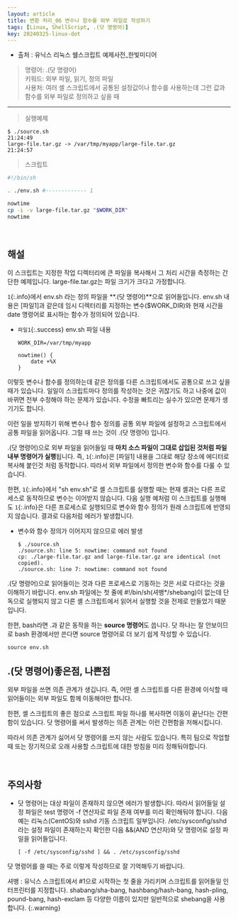 ```yaml
---
layout: article
title: 변환 처리_06 변수나 함수를 외부 파일로 작성하기
tags: [Linux, ShellScript, .(닷 명령어)]
key: 20240325-linux-dot
---
```


- 출처 : 유닉스 리눅스 쉘스크립트 예제사전_한빛미디어

> 명령어: .(닷 명령어)  
> 키워드: 외부 파일, 읽기, 정의 파일  
> 사용처: 여러 셸 스크립트에서 공통된 설정값이나 함수를 사용하는데 그런 값과 함수를 외부 파일로 정의하고 싶을 때

--- 

> 실행예제

```
$ ./source.sh
21:24:49
large-file.tar.gz -> /var/tmp/myapp/large-file.tar.gz
21:24:57
```

> 스크립트

```bash
#!/bin/sh

. ./env.sh #------------- 1

nowtime
cp -i -v large-file.tar.gz "$WORK_DIR"
nowtime
```

&nbsp;
&nbsp;

## **해설**

이 스크립트는 지정한 작업 디렉터리에 큰 파일을 복사해서 그 처리 시간을 측정하는 간단한 예제입니다. large-file.tar.gz는 파일 크기가 크다고 가정합니다.

`1`{:.info}에서 env.sh 라는 정의 파일을 **.(닷 명령어)**으로 읽어들입니다. env.sh 내용은 [파일1]과 같은데 임시 디렉터리를 지정하는 변수($WORK_DIR)와 현재 시간을 date 명령어로 표시하는 함수가 정의되어 있습니다.

- `파일1`{:.success} env.sh 파일 내용

  ```
  WORK_DIR=/var/tmp/myapp

  nowtime() {
      date +%X
  }
  ```

이렇듯 변수나 함수를 정의하는데 같은 정의를 다른 스크립트에서도 공통으로 쓰고 싶을 때가 있습니다. 일일이 스크립트마다 정의를 작성하는 것은 귀찮기도 하고 나중에 값이 바뀌면 전부 수정해야 하는 문제가 있습니다. 수정을 빠트리는 실수가 있으면 문제가 생기기도 합니다.

이런 일을 방지하기 위해 변수나 함수 정의를 공통 외부 파일에 설정하고 스크립트에서 공통 파일을 읽어옵니다. 그럴 때 쓰는 것이 .(닷 명령어) 입니다.

.(닷 명령어)으로 외부 파일을 읽어들일 때 **마치 소스 파일이 그대로 삽입된 것처럼 파일 내부 명령어가 실행**됩니다. 즉, `1`{:.info}은 [파일1] 내용을 그대로 해당 장소에 에디터로 복사해 붙인것 처럼 동작합니다. 따라서 외부 파일에서 정의한 변수와 함수를 다룰 수 있습니다.

한편, `1`{:.info}에서 "sh env.sh"로 셸 스크립트를 실행할 때는 현재 셸과는 다른 프로세스로 동작하므로 변수는 이어받지 않습니다. 다음 실행 예처럼 이 스크립트를 실행해도 `1`{:.info}은 다른 프로세스로 실행되므로 변수와 함수 정의가 원래 스크립트에 반영되지 않습니다. 결과로 다음처럼 에러가 발생합니다.

- 변수와 함수 정의가 이어지지 않으므로 에러 발생

    ```
    $ ./source.sh
    ./source.sh: line 5: nowtime: command not found
    cp: ./large-file.tar.gz and large-file.tar.gz are identical (not copied).
    ./source.sh: line 7: nowtime: command not found
    ```

.(닷 명령어)으로 읽어들이는 것과 다른 프로세스로 기동하는 것은 서로 다르다는 것을 이해하기 바랍니다. env.sh 파일에는 첫 줄에 #!/bin/sh(셔뱅*/shebang)이 없는데 단독으로 실행되지 않고 다른 셸 스크립트에서 읽어서 실행할 것을 전제로 만들었기 때문입니다.

한편, bash라면 .과 같은 동작을 하는 **source 명령어**도 씁니다. 닷 하나는 잘 안보이므로 bash 환경에서만 쓴다면 source 명령어로 더 보기 쉽게 작성할 수 있습니다.

```
source env.sh
```

## **.(닷 명령어)좋은점, 나쁜점**

외부 파일을 쓰면 의존 관계가 생깁니다. 즉, 어떤 셸 스크립트를 다른 환경에 이식할 때 읽어들이는 외부 파일도 함께 이동해야만 합니다.

한편, 셸 스크립트의 좋은 점으로 스크립트 파일 하나를 복사하면 이동이 끝난다는 간편함이 있습니다. 닷 명령어를 써서 발생하는 의존 관계는 이런 간편함을 저해시킵니다.

따라서 의존 관계가 싫어서 닷 명령어를 쓰지 않는 사람도 있습니다. 특히 팀으로 작업할 때 또는 장기적으로 오래 사용할 스크립트에 대한 방침을 미리 정해둬야합니다.

&nbsp;
&nbsp;

## **주의사항**

- 닷 명령어는 대상 파일이 존재하지 않으면 에러가 발생합니다. 따라서 읽어들일 설정 파일은 test 명령어 -f 연산자로 파일 존재 여부를 미리 확인해둬야 합니다. 다음 예는 리눅스(CentOS)와 sshd 기동 스크립트 일부입니다. /etc/sysconfig/sshd 라는 설정 파일이 존재하는지 확인한 다음 &&(AND 연산자)와 닷 명령어로 설정 파일을 읽어들입니다.

  ```
  [ -f /etc/sysconfig/sshd ] && . /etc/sysconfig/sshd
  ```

닷 명령어를 쓸 때는 주로 이렇게 작성하므로 잘 기억해두기 바랍니다.

셔뱅 : 유닉스 스크립트에서 #1으로 시작하는 첫 줄을 가리키며 스크립트를 읽어들일 인터프린터를 지정합니다. shabang/sha-bang, hashbang/hash-bang, hash-pling, pound-bang, hash-exclam 등 다양한 이름이 있지만 일반적으로 shebang을 사용합니다.
{:.warning}